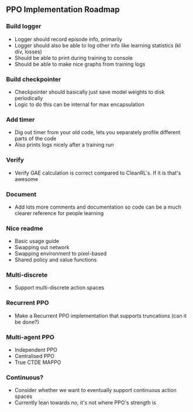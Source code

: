 ## PPO Implementation Roadmap

### Build logger
- Logger should record episode info, primarily
- Logger should also be able to log other info like learning statistics (kl div, losses)
- Should be able to print during training to console
- Should be able to make nice graphs from training logs

### Build checkpointer
- Checkpointer should basically just save model weights to disk periodically
- Logic to do this can be internal for max encapsulation

### Add timer
- Dig out timer from your old code, lets you separately profile different parts of the code
- Also prints logs nicely after a training run

### Verify
- Verify GAE calculation is correct compared to CleanRL's. If it is that's awesome

### Document
- Add lots  more comments and documentation so code can be a much clearer reference for people learning

### Nice readme
- Basic usage guide
- Swapping out network
- Swapping environment to pixel-based
- Shared policy and value functions

### Multi-discrete
- Support multi-discrete action spaces

### Recurrent PPO
- Make a Recurrent PPO implementation that supports truncations (can it be done?)

### Multi-agent PPO
- Independent PPO
- Centralised PPO
- True CTDE MAPPO

### Continuous?
- Consider whether we want to eventually support continuous action spaces
- Currently lean towards no, it's not where PPO's strength is
